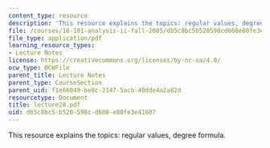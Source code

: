 ```yaml
---
content_type: resource
description: 'This resource explains the topics: regular values, degree formula.'
file: /courses/18-101-analysis-ii-fall-2005/db5c8bc5b520598cd608e80fe3e41607_lecture28.pdf
file_type: application/pdf
learning_resource_types:
- Lecture Notes
license: https://creativecommons.org/licenses/by-nc-sa/4.0/
ocw_type: OCWFile
parent_title: Lecture Notes
parent_type: CourseSection
parent_uid: f1e66049-be8c-2147-5acb-40dde4a2a82d
resourcetype: Document
title: lecture28.pdf
uid: db5c8bc5-b520-598c-d608-e80fe3e41607
---
```

This resource explains the topics: regular values, degree formula.